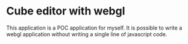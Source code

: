 # Cube editor with webgl

This application is a POC application for myself. It is possible to write a webgl application without writing a single line of javascript code.
